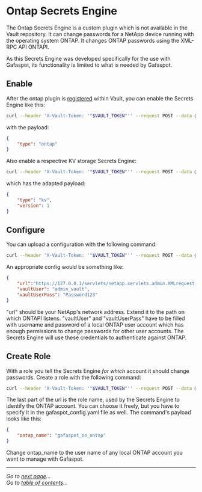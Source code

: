 # Ontap Secrets Engine

The Ontap Secrets Engine is a custom plugin which is not available in the Vault repository. It can change passwords for a NetApp device running with the operating system ONTAP. It changes ONTAP passwords using the XML-RPC API ONTAPI.

As this Secrets Engine was developed specifically for the use with Gafaspot, its functionality is limited to what is needed by Gafaspot.

## Enable
After the ontap plugin is [registered](https://www.vaultproject.io/docs/internals/plugins.html#plugin-registration) within Vault, you can enable the Secrets Engine like this:

```sh
curl --header 'X-Vault-Token: '"$VAULT_TOKEN"'' --request POST --data @ontap_enable.json http://127.0.0.1:8200/v1/sys/mounts/operate/<environment_name>/NetApp
```

with the payload:

```json
{
    "type": "ontap"
}
```

Also enable a respective KV storage Secrets Engine:

```sh
curl --header 'X-Vault-Token: '"$VAULT_TOKEN"'' --request POST --data @kv_enable.json http://127.0.0.1:8200/v1/sys/mounts/store/<environment_name>/NetApp
```

which has the adapted payload:

```json
{
    "type": "kv",
    "version": 1
}
```

## Configure
You can upload a configuration with the following command:
    
```sh
curl --header 'X-Vault-Token: '"$VAULT_TOKEN"'' --request POST --data @ontap_config.json http://127.0.0.1:8200/v1/operate/<environment_name>/NetApp/config
```

An appropriate config would be something like:

```json
{
    "url":"https://127.0.0.1/servlets/netapp.servlets.admin.XMLrequest_filer",
    "vaultUser": "admin_vault",
    "vaultUserPass": "Password123"
}
```

"url" should be your NetApp's network address. Extend it to the path on which ONTAPI listens. "vaultUser" and "vaultUserPass" have to be filled with username and password of a local ONTAP user account which has enough permissions to change passwords for other user accounts. The Secrets Engine will use these credentials to authenticate against ONTAP.

## Create Role
With a role you tell the Secrets Engine *for which* account it should change passwords. Create a role with the following command:

```sh
curl --header 'X-Vault-Token: '"$VAULT_TOKEN"'' --request POST --data @ontap_role.json http://127.0.0.1:8200/v1/operate/<environment_name>/NetApp/roles/gafaspot
```

The last part of the url is the role name, used by the Secrets Engine to identify the ONTAP account. You can choose it freely, but you have to specify it in the gafaspot_config.yaml file as well.
The command's payload looks like this:

```json
{
    "ontap_name": "gafaspot_on_ontap"
}
```

Change ontap_name to the user name of any local ONTAP account you want to manage with Gafaspot.

---
*Go to [next page](config_explanation.md)...*  
*Go to [table of contents](README.md)...*
